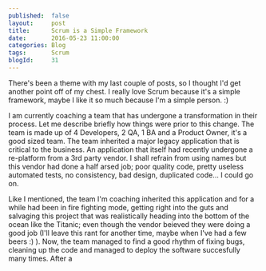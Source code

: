 ```yaml
---
published: 	false
layout: 	post
title:		Scrum is a Simple Framework
date: 		2016-05-23 11:00:00
categories: Blog
tags: 		Scrum
blogId:     31
---
```

There's been a theme with my last couple of posts, so I thought I'd get another point off of my chest. I really love Scrum because it's a simple framework, maybe I like it so much because I'm a simple person. :) 

I am currently coaching a team that has undergone a transformation in their process. Let me describe briefly how things were prior to this change. The team is made up of 4 Developers, 2 QA, 1 BA and a Product Owner, it's a good sized team. The team inherited a major legacy application that is critical to the business. An application that itself had recently undergone a re-platform from a 3rd party vendor. I shall refrain from using names but this vendor had done a half arsed job; poor quality code, pretty useless automated tests, no consistency, bad design, duplicated code... I could go on.

Like I mentioned, the team I'm coaching inherited this application and for a while had been in fire fighting mode, getting right into the guts and salvaging this project that was realistically heading into the bottom of the ocean like the Titanic; even though the vendor beieved they were doing a good job (I'll leave this rant for another time, maybe when I've had a few beers :) ). Now, the team managed to find a good rhythm of fixing bugs, cleaning up the code and managed to deploy the software succesfully many times. After a 